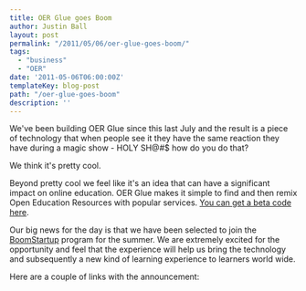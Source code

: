 ```yaml
---
title: OER Glue goes Boom
author: Justin Ball
layout: post
permalink: "/2011/05/06/oer-glue-goes-boom/"
tags:
  - "business"
  - "OER"
date: '2011-05-06T06:00:00Z'
templateKey: blog-post
path: "/oer-glue-goes-boom"
description: ''
---
```


We've been building OER Glue since this last July and the result is a piece of technology that when people see it they have the same reaction they have during a magic show - HOLY SH@#$ how do you do that?

We think it's pretty cool.

Beyond pretty cool we feel like it's an idea that can have a significant impact on online education. OER Glue makes it simple to find and then remix Open Education Resources with popular services. [You can get a beta code here][1].

 [1]: http://www.oerglue.com/

Our big news for the day is that we have been selected to join the [BoomStartup][2] program for the summer. We are extremely excited for the opportunity and feel that the experience will help us bring the technology and subsequently a new kind of learning experience to learners world wide.

 [2]: http://www.boomstartup.com/

Here are a couple of links with the announcement:


